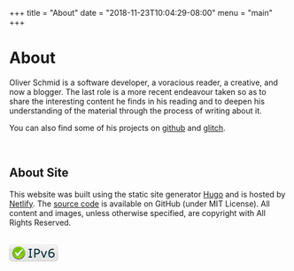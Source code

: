 +++
title = "About"
date = "2018-11-23T10:04:29-08:00"
menu = "main"
+++
<h1 class="title">About</h1>

Oliver Schmid is a software developer, a voracious reader, a creative, and now a blogger. The last role is a more recent endeavour taken so as to share the interesting content he finds in his reading and to deepen his understanding of the material through the process of writing about it.

You can also find some of his projects on [github](https://github.com/oschmid) and [glitch](https://glitch.com/@oschmid).

<br>
<h2 class="title is-4">About Site</h2>

This website was built using the static site generator [Hugo](https://gohugo.io/) and is hosted by [Netlify](https://www.netlify.com/). The [source code](https://github.com/oschmid/website) is available on GitHub (under MIT License). All content and images, unless otherwise specified, are copyright with All Rights Reserved.

<br>
<a href='http://ipv6-test.com/validate.php?url=referer'><img src='button-ipv6-small.png' alt='IPv6 ready' title='This website is IPv6 ready' border='0'/></a>
